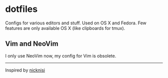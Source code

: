 # dotfiles
Configs for various editors and stuff. Used on OS X and Fedora. Few features are only available OS X (like clipboards for tmux).

## Vim and NeoVim
I only use NeoVim now, my config for Vim is obsolete.


---
Inspired by [nicknisi](https://github.com/nicknisi/dotfiles)
